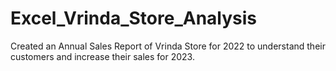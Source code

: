 # Excel_Vrinda_Store_Analysis

Created an Annual Sales Report of Vrinda Store for 2022 to understand their customers and increase their sales for 2023.
